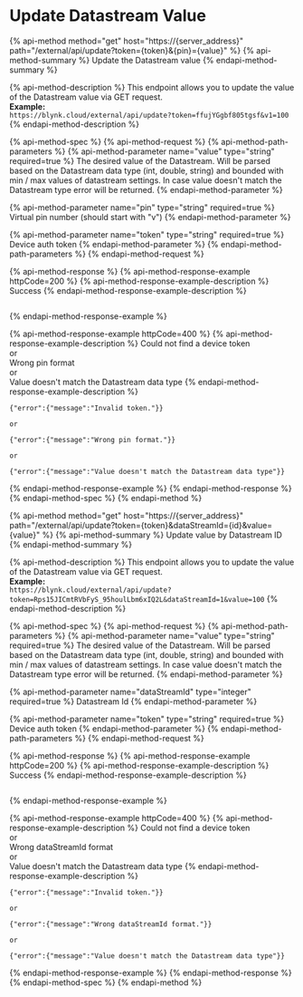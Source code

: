 # Update Datastream Value

{% api-method method="get" host="https://{server\_address}" path="/external/api/update?token={token}&{pin}={value}" %}
{% api-method-summary %}
Update the Datastream value
{% endapi-method-summary %}

{% api-method-description %}
This endpoint allows you to update the value of the Datastream value via GET request.  
**Example:**  
`https://blynk.cloud/external/api/update?token=ffujYGgbf805tgsf&v1=100`
{% endapi-method-description %}

{% api-method-spec %}
{% api-method-request %}
{% api-method-path-parameters %}
{% api-method-parameter name="value" type="string" required=true %}
The desired value of the Datastream. Will be parsed based on the Datastream data type \(int, double, string\) and bounded with min / max values of datastream settings. In case value doesn't match the Datastream type error will be returned.
{% endapi-method-parameter %}

{% api-method-parameter name="pin" type="string" required=true %}
Virtual pin number \(should start with "v"\)
{% endapi-method-parameter %}

{% api-method-parameter name="token" type="string" required=true %}
Device auth token
{% endapi-method-parameter %}
{% endapi-method-path-parameters %}
{% endapi-method-request %}

{% api-method-response %}
{% api-method-response-example httpCode=200 %}
{% api-method-response-example-description %}
Success
{% endapi-method-response-example-description %}

```text

```
{% endapi-method-response-example %}

{% api-method-response-example httpCode=400 %}
{% api-method-response-example-description %}
Could not find a device token  
or  
Wrong pin format  
or  
Value doesn't match the Datastream data type
{% endapi-method-response-example-description %}

```text
{"error":{"message":"Invalid token."}}

or

{"error":{"message":"Wrong pin format."}}

or

{"error":{"message":"Value doesn't match the Datastream data type"}}
```
{% endapi-method-response-example %}
{% endapi-method-response %}
{% endapi-method-spec %}
{% endapi-method %}

{% api-method method="get" host="https://{server\_address}" path="/external/api/update?token={token}&dataStreamId={id}&value={value}" %}
{% api-method-summary %}
Update value by Datastream ID
{% endapi-method-summary %}

{% api-method-description %}
This endpoint allows you to update the value of the Datastream value via GET request.  
**Example:**  
`https://blynk.cloud/external/api/update?token=Rps15JICmtRVbFyS_95houlLbm6xIQ2L&dataStreamId=1&value=100`
{% endapi-method-description %}

{% api-method-spec %}
{% api-method-request %}
{% api-method-path-parameters %}
{% api-method-parameter name="value" type="string" required=true %}
The desired value of the Datastream. Will be parsed based on the Datastream data type \(int, double, string\) and bounded with min / max values of datastream settings. In case value doesn't match the Datastream type error will be returned.
{% endapi-method-parameter %}

{% api-method-parameter name="dataStreamId" type="integer" required=true %}
Datastream Id
{% endapi-method-parameter %}

{% api-method-parameter name="token" type="string" required=true %}
Device auth token
{% endapi-method-parameter %}
{% endapi-method-path-parameters %}
{% endapi-method-request %}

{% api-method-response %}
{% api-method-response-example httpCode=200 %}
{% api-method-response-example-description %}
Success
{% endapi-method-response-example-description %}

```text

```
{% endapi-method-response-example %}

{% api-method-response-example httpCode=400 %}
{% api-method-response-example-description %}
Could not find a device token  
or  
Wrong dataStreamId format  
or  
Value doesn't match the Datastream data type
{% endapi-method-response-example-description %}

```text
{"error":{"message":"Invalid token."}}

or

{"error":{"message":"Wrong dataStreamId format."}}

or

{"error":{"message":"Value doesn't match the Datastream data type"}}
```
{% endapi-method-response-example %}
{% endapi-method-response %}
{% endapi-method-spec %}
{% endapi-method %}

